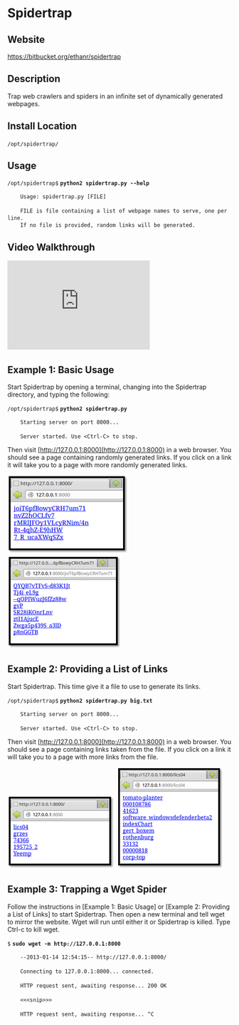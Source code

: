 
Spidertrap
==========

Website
-------

<https://bitbucket.org/ethanr/spidertrap>

Description
-----------

Trap web crawlers and spiders in an infinite set of dynamically
generated webpages.

Install Location
----------------

`/opt/spidertrap/`

Usage
-----

`/opt/spidertrap$` **`python2 spidertrap.py --help`**

        Usage: spidertrap.py [FILE]

        FILE is file containing a list of webpage names to serve, one per line.
        If no file is provided, random links will be generated.

Video Walkthrough
-----------------

<iframe src="https://onedrive.live.com/embed?cid=8D6C4317A39E3D29&resid=8D6C4317A39E3D29%2155687&authkey=AGAqCxGSjW6oLiw" width="320" height="200" frameborder="0" scrolling="no" allowfullscreen sandbox="allow-scripts allow-pointer-lock allow-forms allow-same-origin"></iframe>

Example 1: Basic Usage
----------------------

Start Spidertrap by opening a terminal, changing into the Spidertrap
directory, and typing the following:

`/opt/spidertrap$` **`python2 spidertrap.py`**

        Starting server on port 8000...

        Server started. Use <Ctrl-C> to stop.

Then visit [http://127.0.0.1:8000](http://127.0.0.1:8000) in a web
browser. You should see a page containing randomly generated links. If
you click on a link it will take you to a page with more randomly
generated links.

![Spidertrap Random Links 1](Spidertrap_files/image001.png) ![Spidertrap Random Links 2](Spidertrap_files/image002.png)

Example 2: Providing a List of Links
------------------------------------

Start Spidertrap. This time give it a file to use to generate its links.

`/opt/spidertrap$` **`python2 spidertrap.py big.txt`**

        Starting server on port 8000...

        Server started. Use <Ctrl-C> to stop.

Then visit [http://127.0.0.1:8000](http://127.0.0.1:8000) in a web
browser. You should see a page containing links taken from the file. If
you click on a link it will take you to a page with more links from the
file.

![Spidertrap List Links 1](Spidertrap_files/image003.png) ![Spidertrap List Links 2](Spidertrap_files/image004.png)

Example 3: Trapping a Wget Spider
---------------------------------

Follow the instructions in [Example 1: Basic Usage] or
[Example 2: Providing a List of Links] to start Spidertrap. Then
open a new terminal and tell wget to mirror the website. Wget will run
until either it or Spidertrap is killed. Type Ctrl-c to kill wget.

`$` **`sudo wget -m http://127.0.0.1:8000`**

        --2013-01-14 12:54:15-- http://127.0.0.1:8000/

        Connecting to 127.0.0.1:8000... connected.

        HTTP request sent, awaiting response... 200 OK

        <<<snip>>>

        HTTP request sent, awaiting response... ^C


